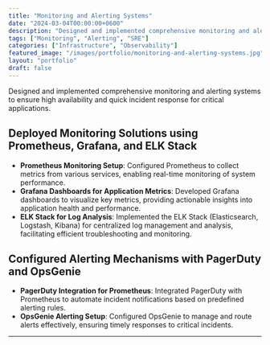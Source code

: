 ```yaml
---
title: "Monitoring and Alerting Systems"
date: "2024-03-04T00:00:00+0600"
description: "Designed and implemented comprehensive monitoring and alerting systems to ensure high availability and quick incident response for critical applications."
tags: ["Monitoring", "Alerting", "SRE"]
categories: ["Infrastructure", "Observability"]
featured_image: "/images/portfolio/monitoring-and-alerting-systems.jpg"
layout: "portfolio"
draft: false
---
```


Designed and implemented comprehensive monitoring and alerting systems to ensure high availability and quick incident response for critical applications.

## Deployed Monitoring Solutions using Prometheus, Grafana, and ELK Stack

- **Prometheus Monitoring Setup**: Configured Prometheus to collect metrics from various services, enabling real-time monitoring of system performance.
- **Grafana Dashboards for Application Metrics**: Developed Grafana dashboards to visualize key metrics, providing actionable insights into application health and performance.
- **ELK Stack for Log Analysis**: Implemented the ELK Stack (Elasticsearch, Logstash, Kibana) for centralized log management and analysis, facilitating efficient troubleshooting and monitoring.

## Configured Alerting Mechanisms with PagerDuty and OpsGenie

- **PagerDuty Integration for Prometheus**: Integrated PagerDuty with Prometheus to automate incident notifications based on predefined alerting rules.
- **OpsGenie Alerting Setup**: Configured OpsGenie to manage and route alerts effectively, ensuring timely responses to critical incidents.

---
